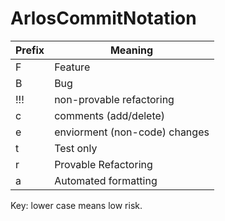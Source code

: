 # ArlosCommitNotation

| Prefix  | Meaning |
| ------------- | ------------- |
| F             | Feature       | 
| B | Bug | 
 | !!! | non-provable refactoring | 
 | c | comments (add/delete) | 
 | e | enviorment (non-code) changes | 
 | t | Test only | 
 | r | Provable Refactoring | 
 | a | Automated formatting | 

Key: lower case means low risk.

